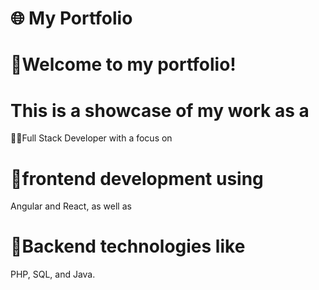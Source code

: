 # 🌐 My Portfolio

# 🙌Welcome to my portfolio! 

# This is a showcase of my work as a
🐱‍🏍Full Stack Developer 
with a focus on 
# 👾frontend development using
Angular and React, as well as 
# 🤑Backend technologies like
PHP, SQL, and Java.
